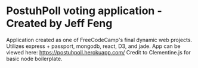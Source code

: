 # PostuhPoll voting application - Created by Jeff Feng 
Application created as one of FreeCodeCamp's final dynamic web projects. Utilizes express + passport, mongodb, react, D3, and jade.
App can be viewed here: https://postuhpoll.herokuapp.com/
Credit to Clementine.js for basic node boilerplate. 
